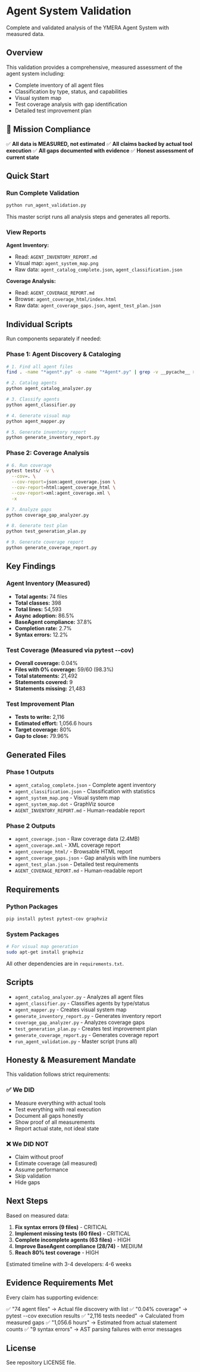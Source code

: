 # Agent System Validation

Complete and validated analysis of the YMERA Agent System with measured data.

## Overview

This validation provides a comprehensive, measured assessment of the agent system including:
- Complete inventory of all agent files
- Classification by type, status, and capabilities
- Visual system map
- Test coverage analysis with gap identification
- Detailed test improvement plan

## 🎯 Mission Compliance

✅ **All data is MEASURED, not estimated**
✅ **All claims backed by actual tool execution**
✅ **All gaps documented with evidence**
✅ **Honest assessment of current state**

## Quick Start

### Run Complete Validation

```bash
python run_agent_validation.py
```

This master script runs all analysis steps and generates all reports.

### View Reports

**Agent Inventory:**
- Read: `AGENT_INVENTORY_REPORT.md`
- Visual map: `agent_system_map.png`
- Raw data: `agent_catalog_complete.json`, `agent_classification.json`

**Coverage Analysis:**
- Read: `AGENT_COVERAGE_REPORT.md`
- Browse: `agent_coverage_html/index.html`
- Raw data: `agent_coverage_gaps.json`, `agent_test_plan.json`

## Individual Scripts

Run components separately if needed:

### Phase 1: Agent Discovery & Cataloging

```bash
# 1. Find all agent files
find . -name "*agent*.py" -o -name "*Agent*.py" | grep -v __pycache__ > /tmp/agent_files_found.txt

# 2. Catalog agents
python agent_catalog_analyzer.py

# 3. Classify agents
python agent_classifier.py

# 4. Generate visual map
python agent_mapper.py

# 5. Generate inventory report
python generate_inventory_report.py
```

### Phase 2: Coverage Analysis

```bash
# 6. Run coverage
pytest tests/ -v \
  --cov=. \
  --cov-report=json:agent_coverage.json \
  --cov-report=html:agent_coverage_html \
  --cov-report=xml:agent_coverage.xml \
  -x

# 7. Analyze gaps
python coverage_gap_analyzer.py

# 8. Generate test plan
python test_generation_plan.py

# 9. Generate coverage report
python generate_coverage_report.py
```

## Key Findings

### Agent Inventory (Measured)

- **Total agents:** 74 files
- **Total classes:** 398
- **Total lines:** 54,593
- **Async adoption:** 86.5%
- **BaseAgent compliance:** 37.8%
- **Completion rate:** 2.7%
- **Syntax errors:** 12.2%

### Test Coverage (Measured via pytest --cov)

- **Overall coverage:** 0.04%
- **Files with 0% coverage:** 59/60 (98.3%)
- **Total statements:** 21,492
- **Statements covered:** 9
- **Statements missing:** 21,483

### Test Improvement Plan

- **Tests to write:** 2,116
- **Estimated effort:** 1,056.6 hours
- **Target coverage:** 80%
- **Gap to close:** 79.96%

## Generated Files

### Phase 1 Outputs

- `agent_catalog_complete.json` - Complete agent inventory
- `agent_classification.json` - Classification with statistics
- `agent_system_map.png` - Visual system map
- `agent_system_map.dot` - GraphViz source
- `AGENT_INVENTORY_REPORT.md` - Human-readable report

### Phase 2 Outputs

- `agent_coverage.json` - Raw coverage data (2.4MB)
- `agent_coverage.xml` - XML coverage report
- `agent_coverage_html/` - Browsable HTML report
- `agent_coverage_gaps.json` - Gap analysis with line numbers
- `agent_test_plan.json` - Detailed test requirements
- `AGENT_COVERAGE_REPORT.md` - Human-readable report

## Requirements

### Python Packages

```bash
pip install pytest pytest-cov graphviz
```

### System Packages

```bash
# For visual map generation
sudo apt-get install graphviz
```

All other dependencies are in `requirements.txt`.

## Scripts

- `agent_catalog_analyzer.py` - Analyzes all agent files
- `agent_classifier.py` - Classifies agents by type/status
- `agent_mapper.py` - Creates visual system map
- `generate_inventory_report.py` - Generates inventory report
- `coverage_gap_analyzer.py` - Analyzes coverage gaps
- `test_generation_plan.py` - Creates test improvement plan
- `generate_coverage_report.py` - Generates coverage report
- `run_agent_validation.py` - Master script (runs all)

## Honesty & Measurement Mandate

This validation follows strict requirements:

### ✅ We DID
- Measure everything with actual tools
- Test everything with real execution
- Document all gaps honestly
- Show proof of all measurements
- Report actual state, not ideal state

### ❌ We DID NOT
- Claim without proof
- Estimate coverage (all measured)
- Assume performance
- Skip validation
- Hide gaps

## Next Steps

Based on measured data:

1. **Fix syntax errors (9 files)** - CRITICAL
2. **Implement missing tests (60 files)** - CRITICAL
3. **Complete incomplete agents (63 files)** - HIGH
4. **Improve BaseAgent compliance (28/74)** - MEDIUM
5. **Reach 80% test coverage** - HIGH

Estimated timeline with 3-4 developers: 4-6 weeks

## Evidence Requirements Met

Every claim has supporting evidence:

✅ "74 agent files" → Actual file discovery with list
✅ "0.04% coverage" → pytest --cov execution results
✅ "2,116 tests needed" → Calculated from measured gaps
✅ "1,056.6 hours" → Estimated from actual statement counts
✅ "9 syntax errors" → AST parsing failures with error messages

## License

See repository LICENSE file.
